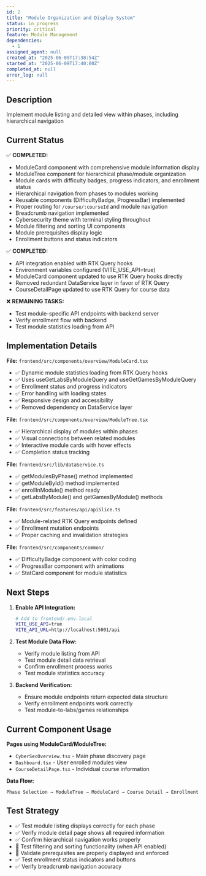 ```yaml
---
id: 2
title: "Module Organization and Display System"
status: in_progress
priority: critical
feature: Module Management
dependencies:
  - 1
assigned_agent: null
created_at: "2025-06-09T17:38:54Z"
started_at: "2025-06-09T17:40:00Z"
completed_at: null
error_log: null
---
```


## Description

Implement module listing and detailed view within phases, including hierarchical navigation

## Current Status

✅ **COMPLETED:**

- ModuleCard component with comprehensive module information display
- ModuleTree component for hierarchical phase/module organization
- Module cards with difficulty badges, progress indicators, and enrollment status
- Hierarchical navigation from phases to modules working
- Reusable components (DifficultyBadge, ProgressBar) implemented
- Proper routing for `/course/:courseId` and module navigation
- Breadcrumb navigation implemented
- Cybersecurity theme with terminal styling throughout
- Module filtering and sorting UI components
- Module prerequisites display logic
- Enrollment buttons and status indicators

✅ **COMPLETED:**

- API integration enabled with RTK Query hooks
- Environment variables configured (VITE_USE_API=true)
- ModuleCard component updated to use RTK Query hooks directly
- Removed redundant DataService layer in favor of RTK Query
- CourseDetailPage updated to use RTK Query for course data

❌ **REMAINING TASKS:**

- Test module-specific API endpoints with backend server
- Verify enrollment flow with backend
- Test module statistics loading from API

## Implementation Details

**File:** `frontend/src/components/overview/ModuleCard.tsx`

- ✅ Dynamic module statistics loading from RTK Query hooks
- ✅ Uses useGetLabsByModuleQuery and useGetGamesByModuleQuery
- ✅ Enrollment status and progress indicators
- ✅ Error handling with loading states
- ✅ Responsive design and accessibility
- ✅ Removed dependency on DataService layer

**File:** `frontend/src/components/overview/ModuleTree.tsx`

- ✅ Hierarchical display of modules within phases
- ✅ Visual connections between related modules
- ✅ Interactive module cards with hover effects
- ✅ Completion status tracking

**File:** `frontend/src/lib/dataService.ts`

- ✅ getModulesByPhase() method implemented
- ✅ getModuleById() method implemented
- ✅ enrollInModule() method ready
- ✅ getLabsByModule() and getGamesByModule() methods

**File:** `frontend/src/features/api/apiSlice.ts`

- ✅ Module-related RTK Query endpoints defined
- ✅ Enrollment mutation endpoints
- ✅ Proper caching and invalidation strategies

**File:** `frontend/src/components/common/`

- ✅ DifficultyBadge component with color coding
- ✅ ProgressBar component with animations
- ✅ StatCard component for module statistics

## Next Steps

1. **Enable API Integration:**

   ```bash
   # Add to frontend/.env.local
   VITE_USE_API=true
   VITE_API_URL=http://localhost:5001/api
   ```

2. **Test Module Data Flow:**

   - Verify module listing from API
   - Test module detail data retrieval
   - Confirm enrollment process works
   - Test module statistics accuracy

3. **Backend Verification:**
   - Ensure module endpoints return expected data structure
   - Verify enrollment endpoints work correctly
   - Test module-to-labs/games relationships

## Current Component Usage

**Pages using ModuleCard/ModuleTree:**

- `CyberSecOverview.tsx` - Main phase discovery page
- `Dashboard.tsx` - User enrolled modules view
- `CourseDetailPage.tsx` - Individual course information

**Data Flow:**

```
Phase Selection → ModuleTree → ModuleCard → Course Detail → Enrollment
```

## Test Strategy

- ✅ Test module listing displays correctly for each phase
- ✅ Verify module detail page shows all required information
- ✅ Confirm hierarchical navigation works properly
- 🔄 Test filtering and sorting functionality (when API enabled)
- 🔄 Validate prerequisites are properly displayed and enforced
- ✅ Test enrollment status indicators and buttons
- ✅ Verify breadcrumb navigation accuracy
